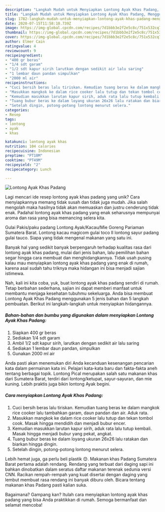 ```yaml
---
description: "Langkah Mudah untuk Menyiapkan Lontong Ayak Khas Padang, Menggugah Selera"
title: "Langkah Mudah untuk Menyiapkan Lontong Ayak Khas Padang, Menggugah Selera"
slug: 1782-langkah-mudah-untuk-menyiapkan-lontong-ayak-khas-padang-menggugah-selera
date: 2020-07-15T11:58:10.739Z
image: https://img-global.cpcdn.com/recipes/7d1bbb3e2f2e5c8c/751x532cq70/lontong-ayak-khas-padang-foto-resep-utama.jpg
thumbnail: https://img-global.cpcdn.com/recipes/7d1bbb3e2f2e5c8c/751x532cq70/lontong-ayak-khas-padang-foto-resep-utama.jpg
cover: https://img-global.cpcdn.com/recipes/7d1bbb3e2f2e5c8c/751x532cq70/lontong-ayak-khas-padang-foto-resep-utama.jpg
author: Elmer Cain
ratingvalue: 4
reviewcount: 9
recipeingredient:
- "400 gr beras"
- "1/4 sdt garam"
- "1/2 sdt kapur sirih larutkan dengan sedikit air lalu saring"
- "1 lembar daun pandan simpulkan"
- "2000 ml air"
recipeinstructions:
- "Cuci bersih beras lalu tiriskan. Kemudian tuang beras ke dalam mangkok rice cooker lalu tambahkan garam, daun pandan dan air. Aduk rata."
- "Masukkan mangkok ke dalam rice cooker lalu tutup dan tekan tombol cook. Masak hingga mendidih dan menjadi bubur encer."
- "Kemudian masukkan larutan kapur sirih, aduk rata lalu tutup kembali. Masak hingga menjadi bubur yang pekat, angkat."
- "Tuang bubur beras ke dalam loyang ukuran 26x26 lalu ratakan dan biarkan hingga dingin."
- "Setelah dingin, potong-potong lontong menurut selera."
categories:
- Resep
tags:
- lontong
- ayak
- khas

katakunci: lontong ayak khas 
nutrition: 104 calories
recipecuisine: Indonesian
preptime: "PT10M"
cooktime: "PT49M"
recipeyield: "2"
recipecategory: Lunch

---
```



![Lontong Ayak Khas Padang](https://img-global.cpcdn.com/recipes/7d1bbb3e2f2e5c8c/751x532cq70/lontong-ayak-khas-padang-foto-resep-utama.jpg)

Lagi mencari ide resep lontong ayak khas padang yang unik? Cara menyiapkannya memang tidak susah dan tidak juga mudah. Jika salah mengolah maka hasilnya tidak akan memuaskan dan justru cenderung tidak enak. Padahal lontong ayak khas padang yang enak seharusnya mempunyai aroma dan rasa yang bisa memancing selera kita.

Gulai Pakis/paku padang Lontong Ayak/Kacau/Mie Goreng Pariaman Sumatera Barat. Lontong kacau magicom gulai toco II lontong sayur padang gulai tauco. Siapa yang tidak mengenal makanan yang satu ini.

Banyak hal yang sedikit banyak berpengaruh terhadap kualitas rasa dari lontong ayak khas padang, mulai dari jenis bahan, lalu pemilihan bahan segar hingga cara membuat dan menghidangkannya. Tidak usah pusing kalau mau menyiapkan lontong ayak khas padang yang enak di rumah, karena asal sudah tahu triknya maka hidangan ini bisa menjadi sajian istimewa.


Nah, kali ini kita coba, yuk, buat lontong ayak khas padang sendiri di rumah. Tetap berbahan sederhana, sajian ini dapat memberi manfaat untuk membantu menjaga kesehatan tubuhmu sekeluarga. Anda bisa membuat Lontong Ayak Khas Padang menggunakan 5 jenis bahan dan 5 langkah pembuatan. Berikut ini langkah-langkah untuk menyiapkan hidangannya.

<!--inarticleads1-->

##### Bahan-bahan dan bumbu yang digunakan dalam menyiapkan Lontong Ayak Khas Padang:

1. Siapkan 400 gr beras
1. Sediakan 1/4 sdt garam
1. Ambil 1/2 sdt kapur sirih, larutkan dengan sedikit air lalu saring
1. Sediakan 1 lembar daun pandan, simpulkan
1. Gunakan 2000 ml air


Anda pasti akan menemukan diri Anda kecanduan kesenangan pencarian kata dalam permainan kata ini. Pelajari kata-kata baru dan fakta-fakta aneh tentang berbagai topik. Lontong Pical merupakan salah satu makanan khas dari Sumatera Barat, terdiri dari lontong/ketupat, sayur-sayuran, dan mie kuning. Lebih praktis juga bikin lontong Ayak begini. 

<!--inarticleads2-->

##### Cara menyiapkan Lontong Ayak Khas Padang:

1. Cuci bersih beras lalu tiriskan. Kemudian tuang beras ke dalam mangkok rice cooker lalu tambahkan garam, daun pandan dan air. Aduk rata.
1. Masukkan mangkok ke dalam rice cooker lalu tutup dan tekan tombol cook. Masak hingga mendidih dan menjadi bubur encer.
1. Kemudian masukkan larutan kapur sirih, aduk rata lalu tutup kembali. Masak hingga menjadi bubur yang pekat, angkat.
1. Tuang bubur beras ke dalam loyang ukuran 26x26 lalu ratakan dan biarkan hingga dingin.
1. Setelah dingin, potong-potong lontong menurut selera.


Lebih hemat juga, ga perlu beli plastik 😊. Makanan khas Padang Sumatera Barat pertama adalah rendang. Rendang yang terbuat dari daging sapi ini bahkan dinobatkan dalam seratus daftar makanan terenak sedunia versi CNN. Racikan rempah-rempah yang kuat disertai dengan daging yang lembut membuat rasa rendang ini banyak diburu oleh. Bicara tentang makanan khas Padang pasti kalian suka. 

Bagaimana? Gampang kan? Itulah cara menyiapkan lontong ayak khas padang yang bisa Anda praktikkan di rumah. Semoga bermanfaat dan selamat mencoba!
